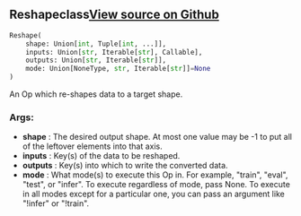 ## Reshape<span class="tag">class</span><a class="sourcelink" href=https://github.com/fastestimator/fastestimator/blob/r1.0/fastestimator/op/numpyop/univariate/reshape.py/#L22-L47>View source on Github</a>
```python
Reshape(
	shape: Union[int, Tuple[int, ...]],
	inputs: Union[str, Iterable[str], Callable],
	outputs: Union[str, Iterable[str]],
	mode: Union[NoneType, str, Iterable[str]]=None
)
```
An Op which re-shapes data to a target shape.


<h3>Args:</h3>

* **shape** :  The desired output shape. At most one value may be -1 to put all of the leftover elements into that axis.
* **inputs** :  Key(s) of the data to be reshaped.
* **outputs** :  Key(s) into which to write the converted data.
* **mode** :  What mode(s) to execute this Op in. For example, "train", "eval", "test", or "infer". To execute        regardless of mode, pass None. To execute in all modes except for a particular one, you can pass an argument        like "!infer" or "!train".




